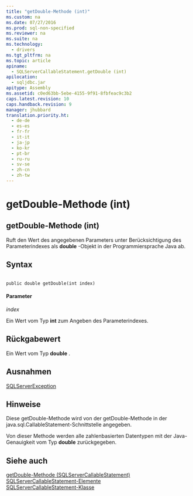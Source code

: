 ```yaml
---
title: "getDouble-Methode (int)"
ms.custom: na
ms.date: 07/27/2016
ms.prod: sql-non-specified
ms.reviewer: na
ms.suite: na
ms.technology: 
  - drivers
ms.tgt_pltfrm: na
ms.topic: article
apiname: 
  - SQLServerCallableStatement.getDouble (int)
apilocation: 
  - sqljdbc.jar
apitype: Assembly
ms.assetid: c0ed63bb-5ebe-4155-9f91-8fbfeac9c3b2
caps.latest.revision: 10
caps.handback.revision: 9
manager: jhubbard
translation.priority.ht: 
  - de-de
  - es-es
  - fr-fr
  - it-it
  - ja-jp
  - ko-kr
  - pt-br
  - ru-ru
  - sv-se
  - zh-cn
  - zh-tw
---
```

# getDouble-Methode (int)
    
## getDouble\-Methode \(int\)  
 Ruft den Wert des angegebenen Parameters unter Berücksichtigung des Parameterindexes als **double** \-Objekt in der Programmiersprache Java ab.  
  
## Syntax  
  
```  
  
public double getDouble(int index)  
```  
  
#### Parameter  
 *index*  
  
 Ein Wert vom Typ **int** zum Angeben des Parameterindexes.  
  
## Rückgabewert  
 Ein Wert vom Typ **double** .  
  
## Ausnahmen  
 [SQLServerException](../content/SQLServerException-Class.md)  
  
## Hinweise  
 Diese getDouble\-Methode wird von der getDouble\-Methode in der java.sql.CallableStatement\-Schnittstelle angegeben.  
  
 Von dieser Methode werden alle zahlenbasierten Datentypen mit der Java\-Genauigkeit vom Typ **double** zurückgegeben.  
  
## Siehe auch  
 [getDouble-Methode &#40;SQLServerCallableStatement&#41;](../content/getDouble-Method--SQLServerCallableStatement-.md)   
 [SQLServerCallableStatement-Elemente](../content/SQLServerCallableStatement-Members.md)   
 [SQLServerCallableStatement-Klasse](../content/SQLServerCallableStatement-Class.md)  
  
  